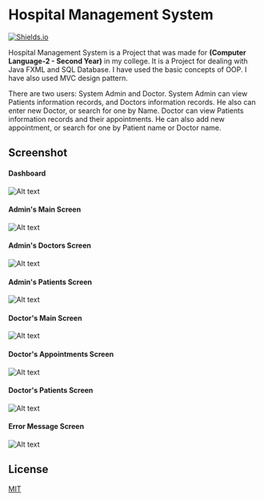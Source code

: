 # Hospital Management System

[![Shields.io](https://img.shields.io/badge/type-college%20project-orange?style=flat)](http://shields.io/)


Hospital Management System is a Project that was made for **(Computer Language-2 - Second Year)** in my college. It is a Project for dealing with Java FXML and SQL Database. I have used the basic concepts of OOP. I have also used MVC design pattern. 

There are two users: System Admin and Doctor. System Admin can view Patients information records, and Doctors information records. He also can enter new Doctor, or search for one by Name. Doctor can view Patients information records and their appointments. He can also add new appointment, or search for one by Patient name or Doctor name. 

## Screenshot
#### Dashboard
![Alt text](https://drive.google.com/uc?id=1phEJPiMAeoGW01onbLfo98n2bvRQ1waz "Screen Shot")

#### Admin's Main Screen
![Alt text](https://drive.google.com/uc?id=11PkZ5L1tIAufFzzkR2bAyh3IpruZ5PIF "Screen Shot")

#### Admin's Doctors Screen
![Alt text](https://drive.google.com/uc?id=1vyVamo5ZP4PZqcOvybbeH9cFVCVye2xU "Screen Shot")

#### Admin's Patients Screen
![Alt text](https://drive.google.com/uc?id=1Cjk6hwLA3rLNxI3VTjc_XvoPQCXOtyMH "Screen Shot")

#### Doctor's Main Screen
![Alt text](https://drive.google.com/uc?id=1ffMnr022CSz6bk0BWel26gf11_GkiKrw "Screen Shot")

#### Doctor's Appointments Screen
![Alt text](https://drive.google.com/uc?id=1Vhuex3VRbAzjHrFAO23_fyIkaHVC9Q-i "Screen Shot")

#### Doctor's Patients Screen
![Alt text](https://drive.google.com/uc?id=1T1Hii3ToMBe0ad6t8gtoHS8a8ma3CsEv "Screen Shot")

#### Error Message Screen
![Alt text](https://drive.google.com/uc?id=1Oz1VuRRwnyJhgF0pl8sdV_q3p_A0Ts_w "Screen Shot")

## License
[MIT](https://choosealicense.com/licenses/mit/)
